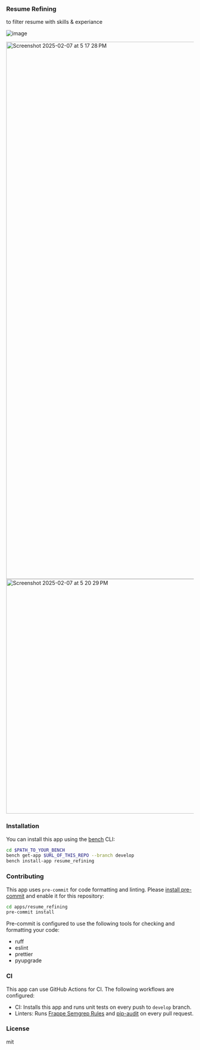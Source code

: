 ### Resume Refining

to filter resume with skills & experiance

![image](https://github.com/user-attachments/assets/844f4d51-55b2-4091-a7cb-3aadc57682d9)

<img width="1440" alt="Screenshot 2025-02-07 at 5 17 28 PM" src="https://github.com/user-attachments/assets/1581ef72-f6cb-4a2a-9571-17734d7d4c8f" />
<img width="629" alt="Screenshot 2025-02-07 at 5 20 29 PM" src="https://github.com/user-attachments/assets/56d7c27a-56ef-48b9-9992-c0eb4d066510" />


### Installation

You can install this app using the [bench](https://github.com/frappe/bench) CLI:


```bash
cd $PATH_TO_YOUR_BENCH
bench get-app $URL_OF_THIS_REPO --branch develop
bench install-app resume_refining
```

### Contributing

This app uses `pre-commit` for code formatting and linting. Please [install pre-commit](https://pre-commit.com/#installation) and enable it for this repository:

```bash
cd apps/resume_refining
pre-commit install
```

Pre-commit is configured to use the following tools for checking and formatting your code:

- ruff
- eslint
- prettier
- pyupgrade
### CI

This app can use GitHub Actions for CI. The following workflows are configured:

- CI: Installs this app and runs unit tests on every push to `develop` branch.
- Linters: Runs [Frappe Semgrep Rules](https://github.com/frappe/semgrep-rules) and [pip-audit](https://pypi.org/project/pip-audit/) on every pull request.


### License

mit
